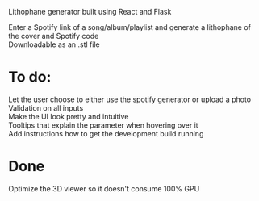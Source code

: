 Lithophane generator built using React and Flask

Enter a Spotify link of a song/album/playlist and generate a lithophane of the cover and Spotify code  
Downloadable as an .stl file

# To do:  
Let the user choose to either use the spotify generator or upload a photo  
Validation on all inputs  
Make the UI look pretty and intuitive  
Tooltips that explain the parameter when hovering over it  
Add instructions how to get the development build running  

# Done
Optimize the 3D viewer so it doesn't consume 100% GPU